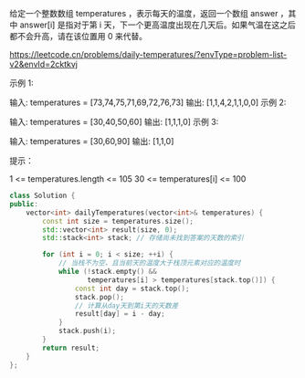 给定一个整数数组 temperatures ，表示每天的温度，返回一个数组 answer ，其中 answer[i] 是指对于第 i 天，下一个更高温度出现在几天后。如果气温在这之后都不会升高，请在该位置用 0 来代替。

 https://leetcode.cn/problems/daily-temperatures/?envType=problem-list-v2&envId=2cktkvj

示例 1:

输入: temperatures = [73,74,75,71,69,72,76,73]
输出: [1,1,4,2,1,1,0,0]
示例 2:

输入: temperatures = [30,40,50,60]
输出: [1,1,1,0]
示例 3:

输入: temperatures = [30,60,90]
输出: [1,1,0]
 

提示：

1 <= temperatures.length <= 105
30 <= temperatures[i] <= 100

``` cpp
class Solution {
public:
    vector<int> dailyTemperatures(vector<int>& temperatures) {
        const int size = temperatures.size();
        std::vector<int> result(size, 0);
        std::stack<int> stack; // 存储尚未找到答案的天数的索引

        for (int i = 0; i < size; ++i) {
            // 当栈不为空，且当前天的温度大于栈顶元素对应的温度时
            while (!stack.empty() &&
                   temperatures[i] > temperatures[stack.top()]) {
                const int day = stack.top();
                stack.pop();
                // 计算从day天到第i天的天数差
                result[day] = i - day;
            }
            stack.push(i);
        }
        return result;
    }
};

```

